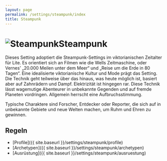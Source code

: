 ```yaml
---
layout: page
permalink: /settings/steampunk/index
title: Steampunk
---
```


<h1 class="titelimg"><img alt="Steampunk" src="{{ site.baseurl }}/assets/images/icons/steampunk.png"/>Steampunk</h1>
Dieses Setting adoptiert die Steampunk-Settings im viktorianischen Zeitalter für Lite. Es orientiert sich an Filmen wie die Wells Zeitmaschine, oder Vernes&rsquo; &bdquo;20.000 Meilen unter dem Meer&ldquo; und &bdquo;Reise um die Erde in 80 Tagen&ldquo;. Eine idealisierte viktorianische Kultur und Mode prägt das Setting. Die Technik geht teilweise über das hinaus, was heute möglich ist, basiert aber auf Zahnrädern und Dampf. Elektrizität ist hingegen rar. Diese Technik lässt wagemutige Abenteurer in unbekannte Gegenden und auf fremde Planeten vordringen. Allgemein herrscht eine Aufbruchsstimmung.

Typische Charaktere sind Forscher, Entdecker oder Reporter, die sich auf in unbekannte Gebiete und neue Welten machen, um Ruhm und Ehren zu gewinnen.

## Regeln

- [Profile]({{ site.baseurl }}/settings/steampunk/profile)
- [Archetypen]({{ site.baseurl }}/settings/steampunk/archetypen)
- [Ausrüstung]({{ site.baseurl }}/settings/steampunk/ausruestung)


